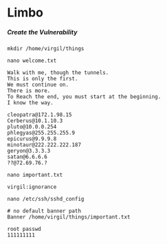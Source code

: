 # Limbo

##### Create the Vulnerability
```
mkdir /home/virgil/things
```
```
nano welcome.txt
```
```
Walk with me, though the tunnels.
This is only the first.
We must continue on.
There is more.
To Reach the end, you must start at the beginning.
I know the way.

cleopatra@172.1.98.15
Cerberus@10.1.10.3
pluto@10.0.0.254
phlegyas@255.255.255.9
epicurus@9.9.9.8
minotaur@222.222.222.187
geryon@3.3.3.3
satan@6.6.6.6
??@72.69.76.?
```
```
nano important.txt
```
```
virgil:ignorance
```
```
nano /etc/ssh/sshd_config
```
```
# no default banner path
Banner /home/virgil/things/important.txt
```
```
root passwd
111111111
```